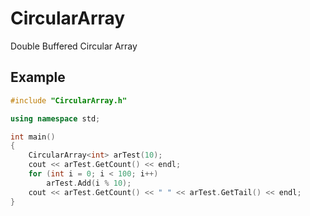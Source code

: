 # CircularArray
Double Buffered Circular Array

## Example
```cpp
#include "CircularArray.h"

using namespace std;

int main()
{
    CircularArray<int> arTest(10);
    cout << arTest.GetCount() << endl;
    for (int i = 0; i < 100; i++)
        arTest.Add(i % 10);
    cout << arTest.GetCount() << " " << arTest.GetTail() << endl;
}
```
